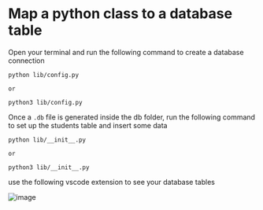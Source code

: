 # Map a python class to a database table
Open your terminal and run the following command to create a database connection
```
python lib/config.py
```
`or`

```
python3 lib/config.py
```

Once a `.db` file is generated inside the db folder, run the following command to set up the students table and insert some data

```
python lib/__init__.py   
```
`or`

```
python3 lib/__init__.py   
```

use the following vscode extension to see your database tables  

![image](https://github.com/ErickMoseDev/building-orms-python/assets/96709952/67dab947-77aa-41a0-b4ac-969870e0a58d)

